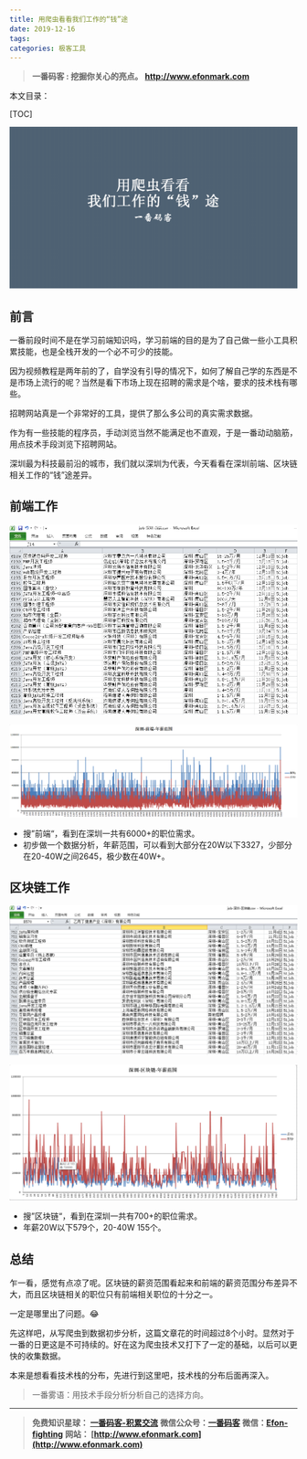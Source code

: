 ```yaml
---
title: 用爬虫看看我们工作的“钱”途
date: 2019-12-16
tags: 
categories: 极客工具
---
```


> **一番码客 : 挖掘你关心的亮点。**
> **http://www.efonmark.com**

本文目录：

[TOC]

![image-20191216065931549](2019-12-16-用爬虫看看前端工作的前途/image-20191216065931549.png)

<!-- more -->

## 前言

一番前段时间不是在学习前端知识吗，学习前端的目的是为了自己做一些小工具积累技能，也是全栈开发的一个必不可少的技能。

因为视频教程是两年前的了，自学没有引导的情况下，如何了解自己学的东西是不是市场上流行的呢？当然是看下市场上现在招聘的需求是个啥，要求的技术栈有哪些。

招聘网站真是一个非常好的工具，提供了那么多公司的真实需求数据。

作为有一些技能的程序员，手动浏览当然不能满足也不直观，于是一番动动脑筋，用点技术手段浏览下招聘网站。

深圳最为科技最前沿的城市，我们就以深圳为代表，今天看看在深圳前端、区块链相关工作的“钱”途差异。



## 前端工作

![image-20191216070459278](2019-12-16-用爬虫看看前端工作的前途/image-20191216070459278.png)

![image-20191216074409545](2019-12-16-用爬虫看看前端工作的前途/image-20191216074409545.png)

* 搜”前端“，看到在深圳一共有6000+的职位需求。
* 初步做一个数据分析，年薪范围，可以看到大部分在20W以下3327，少部分在20-40W之间2645，极少数在40W+。



## 区块链工作

![image-20191216074438975](2019-12-16-用爬虫看看前端工作的前途/image-20191216074438975.png)

![image-20191216074334199](2019-12-16-用爬虫看看前端工作的前途/image-20191216074334199.png)

* 搜”区块链“，看到在深圳一共有700+的职位需求。
* 年薪20W以下579个，20-40W 155个。

## 总结

乍一看，感觉有点凉了呢。区块链的薪资范围看起来和前端的薪资范围分布差异不大，而且区块链相关的职位只有前端相关职位的十分之一。

一定是哪里出了问题。😂

先这样吧，从写爬虫到数据初步分析，这篇文章花的时间超过8个小时。显然对于一番的日更这是不可持续的。好在这为爬虫技术又打下了一定的基础，以后可以更快的收集数据。

本来是想看看技术栈的分布，先进行到这里吧，技术栈的分布后面再深入。

> 一番雾语：用技术手段分析分析自己的选择方向。

------------------

> **免费知识星球： [一番码客-积累交流](http://www.efonmark.com/efonmark-blog/readme/zhishixingqiu1.png)**
> **微信公众号：[一番码客](http://www.efonmark.com/efonmark-blog/readme/guanzhu_1.jpg)**
> **微信：[Efon-fighting](http://www.efonmark.com/efonmark-blog/readme/weixin.jpg)**
> **网站： [http://www.efonmark.com](http://www.efonmark.com)**